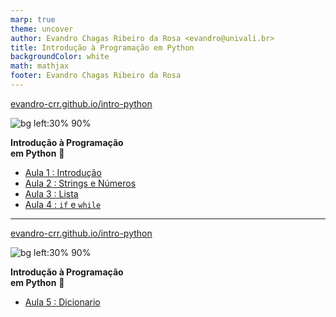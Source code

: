 ```yaml
---
marp: true
theme: uncover
author: Evandro Chagas Ribeiro da Rosa <evandro@univali.br>
title: Introdução à Programação em Python
backgroundColor: white
math: mathjax
footer: Evandro Chagas Ribeiro da Rosa
---
```


<style>
@import 'https://maxcdn.bootstrapcdn.com/font-awesome/4.7.0/css/font-awesome.min.css';
</style>

[evandro-crr.github.io/intro-python](https://evandro-crr.github.io/intro-python) 

![bg left:30% 90%](https://api.qrserver.com/v1/create-qr-code/?format=svg&data=https://evandro-crr.github.io/intro-python)

**Introdução à Programação<br>em Python** 🐍

- [Aula 1 : Introdução](slides/1_aula.html) [<i class="fa fa-download" aria-hidden="true"></i>](slides/1_aula.pdf)
- [Aula 2 : Strings e Números](slides/2_aula.html) [<i class="fa fa-download" aria-hidden="true"></i>](slides/2_aula.pdf)
- [Aula 3 : Lista](slides/3_aula.html) [<i class="fa fa-download" aria-hidden="true"></i>](slides/3_aula.pdf)
- [Aula 4 : `if` e `while`](slides/4_aula.html) [<i class="fa fa-download" aria-hidden="true"></i>](slides/4_aula.pdf)

---

[evandro-crr.github.io/intro-python](https://evandro-crr.github.io/intro-python) 

![bg left:30% 90%](https://api.qrserver.com/v1/create-qr-code/?format=svg&data=https://evandro-crr.github.io/intro-python)

**Introdução à Programação<br>em Python** 🐍

- [Aula 5 : Dicionario](slides/5_aula.html) [<i class="fa fa-download" aria-hidden="true"></i>](slides/5_aula.pdf)

